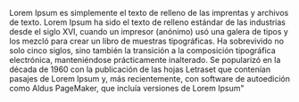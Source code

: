 Lorem Ipsum es simplemente el texto de relleno de las imprentas y archivos de texto. Lorem Ipsum ha sido el texto
de relleno estándar de las industrias desde el siglo XVI, cuando un impresor (anónimo) usó una galera de tipos y 
los mezcló para crear un libro de muestras tipográficas. Ha sobrevivido no solo cinco siglos, sino también la 
transición a la composición tipográfica electrónica, manteniéndose prácticamente inalterado. Se popularizó en la 
década de 1960 con la publicación de las hojas Letraset que contenían pasajes de Lorem Ipsum y, más recientemente, 
con software de autoedición como Aldus PageMaker, que incluía versiones de Lorem Ipsum"